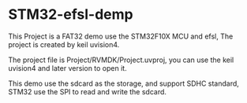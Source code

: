 # STM32-efsl-demp
This Project is a FAT32 demo use the STM32F10X MCU and efsl, The project is created by keil uvision4.

The project file is Project/RVMDK/Project.uvproj, you can use the keil uvision4 and later version to open it.

This demo use the sdcard as the storage, and support SDHC standard, STM32 use the SPI to read and write the sdcard.
